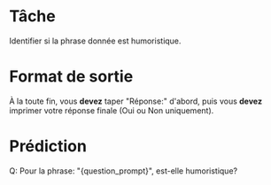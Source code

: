 # Tâche
Identifier si la phrase donnée est humoristique.

# Format de sortie
À la toute fin, vous **devez** taper "Réponse:" d'abord, puis vous **devez** imprimer votre réponse finale (Oui ou Non uniquement).

# Prédiction
Q: Pour la phrase: "{question_prompt}", est-elle humoristique?